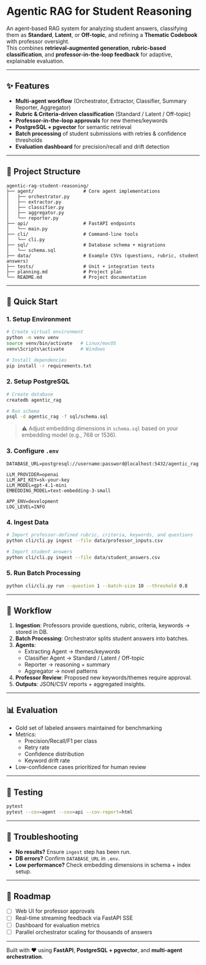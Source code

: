# Agentic RAG for Student Reasoning

An agent-based RAG system for analyzing student answers, classifying them as **Standard**, **Latent**, or **Off-topic**, and refining a
**Thematic Codebook** with professor oversight.\
This combines **retrieval-augmented generation**, **rubric-based classification**, and **professor-in-the-loop feedback** for adaptive,
explainable evaluation.

------------------------------------------------------------------------

## ✨ Features

-   **Multi-agent workflow** (Orchestrator, Extractor, Classifier, Summary Reporter, Aggregator)
-   **Rubric & Criteria-driven classification** (Standard / Latent / Off-topic)
-   **Professor-in-the-loop approvals** for new themes/keywords
-   **PostgreSQL + pgvector** for semantic retrieval
-   **Batch processing** of student submissions with retries & confidence thresholds
-   **Evaluation dashboard** for precision/recall and drift detection

------------------------------------------------------------------------

## 📂 Project Structure

    agentic-rag-student-reasoning/
    ├── agent/                  # Core agent implementations
    │   ├── orchestrator.py
    │   ├── extractor.py
    │   ├── classifier.py
    │   ├── aggregator.py
    │   └── reporter.py
    ├── api/                    # FastAPI endpoints
    │   └── main.py
    ├── cli/                    # Command-line tools
    │   └── cli.py
    ├── sql/                    # Database schema + migrations
    │   └── schema.sql
    ├── data/                   # Example CSVs (questions, rubric, student answers)
    ├── tests/                  # Unit + integration tests
    ├── planning.md             # Project plan
    └── README.md               # Project documentation

------------------------------------------------------------------------

## 🚀 Quick Start

### 1. Setup Environment

``` bash
# Create virtual environment
python -m venv venv
source venv/bin/activate   # Linux/macOS
venv\Scripts\activate      # Windows

# Install dependencies
pip install -r requirements.txt
```

### 2. Setup PostgreSQL

``` bash
# Create database
createdb agentic_rag

# Run schema
psql -d agentic_rag -f sql/schema.sql
```

> ⚠️ Adjust embedding dimensions in `schema.sql` based on your embedding
> model (e.g., 768 or 1536).

### 3. Configure `.env`

``` env
DATABASE_URL=postgresql://username:password@localhost:5432/agentic_rag

LLM_PROVIDER=openai
LLM_API_KEY=sk-your-key
LLM_MODEL=gpt-4.1-mini
EMBEDDING_MODEL=text-embedding-3-small

APP_ENV=development
LOG_LEVEL=INFO
```

### 4. Ingest Data

``` bash
# Import professor-defined rubric, criteria, keywords, and questions
python cli/cli.py ingest --file data/professor_inputs.csv

# Import student answers
python cli/cli.py ingest --file data/student_answers.csv
```

### 5. Run Batch Processing

``` bash
python cli/cli.py run --question 1 --batch-size 10 --threshold 0.8
```

------------------------------------------------------------------------

## 🔄 Workflow

1.  **Ingestion**: Professors provide questions, rubric, criteria, keywords → stored in DB.
2.  **Batch Processing**: Orchestrator splits student answers into batches.
3.  **Agents**:
    -   Extracting Agent → themes/keywords
    -   Classifier Agent → Standard / Latent / Off-topic
    -   Reporter → reasoning + summary
    -   Aggregator → novel patterns
4.  **Professor Review**: Proposed new keywords/themes require approval.
5.  **Outputs**: JSON/CSV reports + aggregated insights.

------------------------------------------------------------------------

## 📊 Evaluation

-   Gold set of labeled answers maintained for benchmarking
-   Metrics:
    -   Precision/Recall/F1 per class
    -   Retry rate
    -   Confidence distribution
    -   Keyword drift rate
-   Low-confidence cases prioritized for human review

------------------------------------------------------------------------

## 🧪 Testing

``` bash
pytest
pytest --cov=agent --cov=api --cov-report=html
```

------------------------------------------------------------------------

## 🔧 Troubleshooting

-   **No results?** Ensure `ingest` step has been run.
-   **DB errors?** Confirm `DATABASE_URL` in `.env`.
-   **Low performance?** Check embedding dimensions in schema + index setup.

------------------------------------------------------------------------

## 📌 Roadmap

-   [ ] Web UI for professor approvals
-   [ ] Real-time streaming feedback via FastAPI SSE
-   [ ] Dashboard for evaluation metrics
-   [ ] Parallel orchestrator scaling for thousands of answers

------------------------------------------------------------------------

Built with ❤️ using **FastAPI**, **PostgreSQL + pgvector**, and **multi-agent orchestration**.
